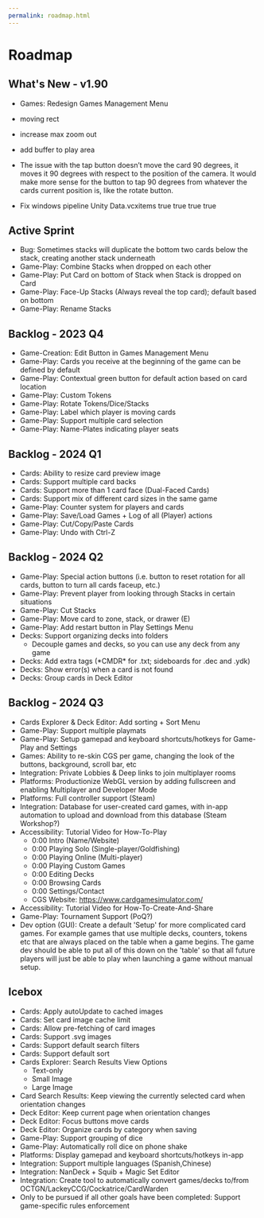 ```yaml
---
permalink: roadmap.html
---
```


# Roadmap

## What's New - v1.90
- Games: Redesign Games Management Menu

- moving rect
- increase max zoom out
- add buffer to play area
- The issue with the tap button doesn’t move the card 90 degrees, it moves it 90 degrees with respect to the position of the camera. It would make more sense for the button to tap 90 degrees from whatever the cards current position is, like the rotate button.
- Fix windows pipeline
Unity Data.vcxitems
    <None Include="$(MSBuildThisFileDirectory)..\Il2CppOutputProject\Source\il2cppOutput\Symbols\il2cppFileRoot.txt">
      <DeploymentContent>true</DeploymentContent>
      <ExcludeFromResourceIndex>true</ExcludeFromResourceIndex>
    </None>
    <None Include="$(MSBuildThisFileDirectory)..\Il2CppOutputProject\Source\il2cppOutput\Symbols\LineNumberMappings.json">
      <DeploymentContent>true</DeploymentContent>
      <ExcludeFromResourceIndex>true</ExcludeFromResourceIndex>
    </None>

## Active Sprint
- Bug: Sometimes stacks will duplicate the bottom two cards below the stack, creating another stack underneath
- Game-Play: Combine Stacks when dropped on each other
- Game-Play: Put Card on bottom of Stack when Stack is dropped on Card
- Game-Play: Face-Up Stacks (Always reveal the top card); default based on bottom
- Game-Play: Rename Stacks

## Backlog - 2023 Q4
- Game-Creation: Edit Button in Games Management Menu
- Game-Play: Cards you receive at the beginning of the game can be defined by default
- Game-Play: Contextual green button for default action based on card location
- Game-Play: Custom Tokens
- Game-Play: Rotate Tokens/Dice/Stacks
- Game-Play: Label which player is moving cards
- Game-Play: Support multiple card selection
- Game-Play: Name-Plates indicating player seats

## Backlog - 2024 Q1
- Cards: Ability to resize card preview image
- Cards: Support multiple card backs
- Cards: Support more than 1 card face (Dual-Faced Cards)
- Cards: Support mix of different card sizes in the same game
- Game-Play: Counter system for players and cards
- Game-Play: Save/Load Games + Log of all (Player) actions
- Game-Play: Cut/Copy/Paste Cards
- Game-Play: Undo with Ctrl-Z

## Backlog - 2024 Q2
- Game-Play: Special action buttons (i.e. button to reset rotation for all cards, button to turn all cards faceup, etc.)
- Game-Play: Prevent player from looking through Stacks in certain situations
- Game-Play: Cut Stacks
- Game-Play: Move card to zone, stack, or drawer (E)
- Game-Play: Add restart button in Play Settings Menu
- Decks: Support organizing decks into folders
  - Decouple games and decks, so you can use any deck from any game
- Decks: Add extra tags (\*CMDR\* for .txt; sideboards for .dec and .ydk) 
- Decks: Show error(s) when a card is not found
- Decks: Group cards in Deck Editor

## Backlog - 2024 Q3
- Cards Explorer & Deck Editor: Add sorting + Sort Menu
- Game-Play: Support multiple playmats
- Game-Play: Setup gamepad and keyboard shortcuts/hotkeys for Game-Play and Settings
- Games: Ability to re-skin CGS per game, changing the look of the buttons, background, scroll bar, etc
- Integration: Private Lobbies & Deep links to join multiplayer rooms
- Platforms: Productionize WebGL version by adding fullscreen and enabling Multiplayer and Developer Mode
- Platforms: Full controller support (Steam)
- Integration: Database for user-created card games, with in-app automation to upload and download from this database (Steam Workshop?)
- Accessibility: Tutorial Video for How-To-Play
  - 0:00 Intro (Name/Website)
  - 0:00 Playing Solo (Single-player/Goldfishing)
  - 0:00 Playing Online (Multi-player)
  - 0:00 Playing Custom Games
  - 0:00 Editing Decks
  - 0:00 Browsing Cards
  - 0:00 Settings/Contact
  - CGS Website: https://www.cardgamesimulator.com/
- Accessibility: Tutorial Video for How-To-Create-And-Share
- Game-Play: Tournament Support (PoQ?)
- Dev option (GUI): Create a default 'Setup' for more complicated card games. 
For example games that use multiple decks, counters, tokens etc that are always placed on the table when a game begins. 
The game dev should be able to put all of this down on the 'table' so that all future players will just be able to play when launching a game without manual setup.

## Icebox
- Cards: Apply autoUpdate to cached images
- Cards: Set card image cache limit
- Cards: Allow pre-fetching of card images
- Cards: Support .svg images
- Cards: Support default search filters
- Cards: Support default sort
- Cards Explorer: Search Results View Options
  - Text-only
  - Small Image
  - Large Image
- Card Search Results: Keep viewing the currently selected card when orientation changes
- Deck Editor: Keep current page when orientation changes
- Deck Editor: Focus buttons move cards
- Deck Editor: Organize cards by category when saving
- Game-Play: Support grouping of dice
- Game-Play: Automatically roll dice on phone shake
- Platforms: Display gamepad and keyboard shortcuts/hotkeys in-app
- Integration: Support multiple languages (Spanish,Chinese)
- Integration: NanDeck + Squib + Magic Set Editor
- Integration: Create tool to automatically convert games/decks to/from OCTGN/LackeyCCG/Cockatrice/CardWarden
- Only to be pursued if all other goals have been completed: Support game-specific rules enforcement
